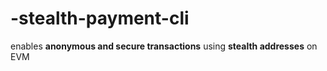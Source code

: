 # -stealth-payment-cli
enables **anonymous and secure transactions** using **stealth addresses** on EVM
